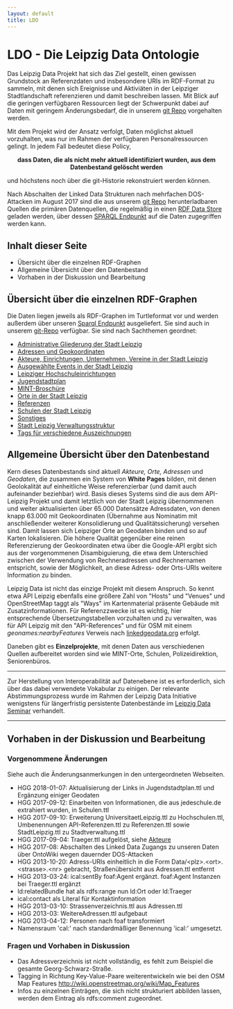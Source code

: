 ```yaml
---
layout: default
title: LDO
---
```


<h1>LDO - Die Leipzig Data Ontologie</h1>

Das Leipzig Data Projekt hat sich das Ziel gestellt, einen gewissen Grundstock
an Referenzdaten und insbesondere URIs im RDF-Format zu sammeln, mit denen
sich Ereignisse und Aktiviäten in der Leipziger Stadtlandschaft referenzieren
und damit beschreiben lassen. Mit Blick auf die geringen verfügbaren
Ressourcen liegt der Schwerpunkt dabei auf Daten mit geringem Änderungsbedarf,
die in unserem <a href="https://github.com/LeipzigData/RDFData/">git Repo</a>
vorgehalten werden.

Mit dem Projekt wird der Ansatz verfolgt, Daten möglichst aktuell vorzuhalten,
was nur im Rahmen der verfügbaren Personalressourcen gelingt. In jedem Fall
bedeutet diese Policy,

<p style="text-align: center;"><strong>dass Daten, die als nicht mehr aktuell
identifiziert wurden, aus dem Datenbestand gelöscht werden </strong></p>

und höchstens noch über die git-Historie rekonstruiert werden können.

Nach Abschalten der Linked Data Strukturen nach mehrfachen DOS-Attacken im
August 2017 sind die aus unserem <a
href="https://github.com/LeipzigData/RDFData/">git Repo</a> herunterladbaren
Quellen die primären Datenquellen, die regelmäßig in einen <a
href="https://leipzig-data.de:8890">RDF Data Store</a> geladen werden, über
dessen <a href="https://leipzig-data.de:8890/sparql">SPARQL Endpunkt</a> auf
die Daten zugegriffen werden kann.

<h2>Inhalt dieser Seite</h2>

<ul>
  <li>Übersicht über die einzelnen RDF-Graphen</li>
  <li>Allgemeine Übersicht über den Datenbestand</li>
  <li>Vorhaben in der Diskussion und Bearbeitung</li>
</ul>

<h2>Übersicht über die einzelnen RDF-Graphen</h2>

Die Daten liegen jeweils als RDF-Graphen im Turtleformat vor und werden
außerdem über unseren <a href="http://www.leipzig-data.de:8890/sparql">Sparql
Endpunkt</a> ausgeliefert. Sie sind auch in unserem <a
href="https://github.com/LeipzigData/RDFData">git-Repo</a> verfügbar. Sie sind
nach Sachthemen geordnet:

<ul>
<li><a href="LDO-AdministrativeGliederung">Administrative Gliederung der
    Stadt Leipzig</a></li>
<li><a href="LDO-Adressen">Adressen und Geokoordinaten</a></li>
<li><a href="LDO-Akteure">Akteure, Einrichtungen, Unternehmen, Vereine
    in der Stadt Leipzig</a></li>
<li><a href="LDO-Events">Ausgewählte Events in der Stadt
    Leipzig</a></li>
<li><a href="LDO-Hochschulen">Leipziger Hochschuleinrichtungen</a></li>
<li><a href="LDO-Jugendstadtplan">Jugendstadtplan</a></li>
<li><a href="LDO-MINTBroschuere">MINT-Broschüre</a></li>
<li><a href="LDO-Orte">Orte in der Stadt Leipzig</a></li>
<li><a href="LDO-Referenzen">Referenzen</a></li>
<li><a href="LDO-Schulen">Schulen der Stadt Leipzig</a></li>
<li><a href="LDO-sonstiges">Sonstiges</a></li>
<li><a href="LDO-Stadtverwaltung">Stadt Leipzig
    Verwaltungsstruktur</a></li>
<li><a href="LDO-Tags">Tags für verschiedene Auszeichnungen</a></li>
</ul>

<h2>Allgemeine Übersicht über den Datenbestand</h2>

Kern dieses Datenbestands sind aktuell <em>Akteure, Orte, Adressen</em> und
<em>Geodaten</em>, die zusammen ein System von <strong>White Pages</strong>
bilden, mit denen Geolokalität auf einheitliche Weise referenzierbar (und
damit auch aufeinander beziehbar) wird. Basis dieses Systems sind die aus dem
API-Leipzig Projekt und damit letztlich von der Stadt Leipzig übernommenen und
weiter aktualisierten über 65.000 Datensätze Adressdaten, von denen knapp
63.000 mit Geokoordinaten (Übernahme aus Nominatim mit anschließender weiterer
Konsolidierung und Qualitätssicherung) versehen sind. Damit lassen sich
Leipziger Orte an Geodaten binden und so auf Karten lokalisieren. Die höhere
Qualität gegenüber eine reinen Referenzierung der Geokoordinaten etwa über die
Google-API ergibt sich aus der vorgenommenen Disambiguierung, die etwa dem
Unterschied zwischen der Verwendung von Rechneradressen und Rechnernamen
entspricht, sowie der Möglichkeit, an diese Adress- oder Orts-URIs weitere
Information zu binden. 

Leipzig Data ist nicht das einzige Projekt mit diesem Anspruch. So kennt etwa
API Leipzig ebenfalls eine größere Zahl von "Hosts" und "Venues" und
OpenStreetMap taggt als "Ways" im Kartenmaterial präsente Gebäude mit
Zusatzinformationen. Für Referenzzwecke ist es wichtig, hier entsprechende
Übersetzungstabellen vorzuhalten und zu verwalten, was für API Leipzig mit den
"API-References" und für OSM mit einem <em>geonames:nearbyFeatures</em>
Verweis nach <a href="http://linkedgeodata.org/About">linkedgeodata.org</a>
erfolgt.

Daneben gibt es <strong>Einzelprojekte</strong>, mit denen Daten aus
verschiedenen Quellen aufbereitet worden sind wie MINT-Orte, Schulen,
Polizeidirektion, Seniorenbüros.

<hr />

Zur Herstellung von Interoperabilität auf Datenebene ist es erforderlich, sich
über das dabei verwendete Vokabular zu einigen. Der relevante
Abstimmungsprozess wurde im Rahmen der Leipzig Data Initiative wenigstens für
längerfristig persistente Datenbestände im <a href="LD-Seminar">Leipzig Data
Seminar</a> verhandelt.

<hr />

<h2>Vorhaben in der Diskussion und Bearbeitung</h2>

<h3>Vorgenommene Änderungen</h3>

Siehe auch die Änderungsanmerkungen in den untergeordneten Webseiten.

<ul>
  <li>HGG 2018-01-07: Aktualisierung der Links in Jugendstadtplan.ttl und
    Ergänzung einiger Geodaten</li>
  <li>HGG 2017-09-12: Einarbeiten von Informationen, die aus jedeschule.de
    extrahiert wurden, in Schulen.ttl</li>
  <li>HGG 2017-09-10: Erweiterung UniversitaetLeipzig.ttl zu Hochschulen.ttl,
    Umbenennungen API-Referenzen.ttl zu Referenzen.ttl sowie StadtLeipzig.ttl
    zu Stadtverwaltung.ttl</li>
  <li>HGG 2017-09-04: Traeger.ttl aufgelöst,
    siehe <a href="LDO-Akteure">Akteure</a></li>
  <li>HGG 2017-08: Abschalten des Linked Data Zugangs zu unseren Daten über
    OntoWiki wegen dauernder DOS-Attacken</li>
  <li>HGG 2013-10-20: Adress-URIs einheitlich in die Form
    Data/&lt;plz&gt;.&lt;ort&gt;.&lt;strasse&gt;.&lt;nr&gt; gebracht,
    Straßenübersicht aus Adressen.ttl entfernt</li>
  <li>HGG 2013-03-24: ical:sentBy foaf:Agent ergänzt. foaf:Agent Instanzen bei
    Traeger.ttl ergänzt</li>
  <li>ld:relatedBundle hat als rdfs:range nun ld:Ort oder ld:Traeger</li>
  <li>ical:contact als Literal für Kontaktinformation</li>
  <li>HGG 2013-03-10: Strassenverzeichnis.ttl aus Adressen.ttl</li>
  <li>HGG 2013-03: WeitereAdressen.ttl aufgebaut</li>
  <li>HGG 2013-04-12: Personen nach foaf transformiert</li>
  <li>Namensraum 'cal:' nach standardmäßiger Benennung 'ical:' umgesetzt.</li>
</ul>
<h3>Fragen und Vorhaben in Diskussion</h3>
<ul>
  <li>Das Adressverzeichnis ist nicht vollständig, es fehlt zum Beispiel die
    gesamte Georg-Schwarz-Straße.</li>
  <li>Tagging in Richtung Key-Value-Paare weiterentwickeln wie bei den OSM Map
    Features <a href="http://wiki.openstreetmap.org/wiki/Map_Features"
    target="‘_blank’">http://wiki.openstreetmap.org/wiki/Map_Features</a>
  </li>
  <li>Infos zu einzelnen Einträgen, die sich nicht strukturiert abbilden
    lassen, werden dem Eintrag als rdfs:comment zugeordnet.</li>
</ul>

